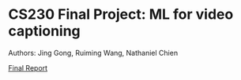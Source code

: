 # CS230 Final Project: ML for video captioning
Authors: Jing Gong, Ruiming Wang, Nathaniel Chien

[Final Report](CS230_Final_Paper.pdf)
